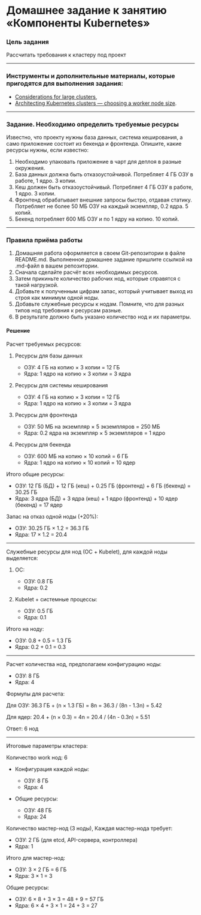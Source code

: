 # Домашнее задание к занятию «Компоненты Kubernetes»

### Цель задания

Рассчитать требования к кластеру под проект

------

### Инструменты и дополнительные материалы, которые пригодятся для выполнения задания:

- [Considerations for large clusters](https://kubernetes.io/docs/setup/best-practices/cluster-large/),
- [Architecting Kubernetes clusters — choosing a worker node size](https://learnk8s.io/kubernetes-node-size).

------

### Задание. Необходимо определить требуемые ресурсы
Известно, что проекту нужны база данных, система кеширования, а само приложение состоит из бекенда и фронтенда. Опишите, какие ресурсы нужны, если известно:

1. Необходимо упаковать приложение в чарт для деплоя в разные окружения. 
2. База данных должна быть отказоустойчивой. Потребляет 4 ГБ ОЗУ в работе, 1 ядро. 3 копии. 
3. Кеш должен быть отказоустойчивый. Потребляет 4 ГБ ОЗУ в работе, 1 ядро. 3 копии. 
4. Фронтенд обрабатывает внешние запросы быстро, отдавая статику. Потребляет не более 50 МБ ОЗУ на каждый экземпляр, 0.2 ядра. 5 копий. 
5. Бекенд потребляет 600 МБ ОЗУ и по 1 ядру на копию. 10 копий.

----

### Правила приёма работы

1. Домашняя работа оформляется в своем Git-репозитории в файле README.md. Выполненное домашнее задание пришлите ссылкой на .md-файл в вашем репозитории.
2. Сначала сделайте расчёт всех необходимых ресурсов.
3. Затем прикиньте количество рабочих нод, которые справятся с такой нагрузкой.
4. Добавьте к полученным цифрам запас, который учитывает выход из строя как минимум одной ноды. 
5. Добавьте служебные ресурсы к нодам. Помните, что для разных типов нод требовния к ресурсам разные. 
6. В результате должно быть указано количество нод и их параметры.

#### Решение

Расчет требуемых ресурсов:

1. Ресурсы для базы данных
    * ОЗУ: 4 ГБ на копию × 3 копии = 12 ГБ
    * Ядра: 1 ядро на копию × 3 копии = 3 ядра

2. Ресурсы для системы кеширования
    * ОЗУ: 4 ГБ на копию × 3 копии = 12 ГБ
    * Ядра: 1 ядро на копию × 3 копии = 3 ядра

3. Ресурсы для фронтенда
    * ОЗУ: 50 МБ на экземпляр × 5 экземпляров = 250 МБ
    * Ядра: 0.2 ядра на экземпляр × 5 экземпляров = 1 ядро

4. Ресурсы для бекенда
    * ОЗУ: 600 МБ на копию × 10 копий = 6 ГБ
    * Ядра: 1 ядро на копию × 10 копий = 10 ядер


Итого общие ресурсы:

* ОЗУ: 12 ГБ (БД) + 12 ГБ (кеш) + 0.25 ГБ (фронтенд) + 6 ГБ (бекенд) = 30.25 ГБ
* Ядра: 3 ядра (БД) + 3 ядра (кеш) + 1 ядро (фронтенд) + 10 ядер (бекенд) = 17 ядер

Запас на отказ одной ноды (+20%):

* ОЗУ: 30.25 ГБ × 1.2 = 36.3 ГБ
* Ядра: 17 × 1.2 = 20.4

---

Служебные ресурсы для нод (ОС + Kubelet), для каждой ноды выделяется:

1. ОС:

    * ОЗУ: 0.8 ГБ
    * Ядра: 0.2

2. Kubelet + системные процессы:

    * ОЗУ: 0.5 ГБ
    * Ядра: 0.1

Итого на ноду:

* ОЗУ: 0.8 + 0.5 = 1.3 ГБ
* Ядра: 0.2 + 0.1 = 0.3

---

Расчет количества нод, предполагаем конфигурацию ноды:

* ОЗУ: 8 ГБ
* Ядра: 4

Формулы для расчета:

Для ОЗУ:
36.3 ГБ + (n × 1.3 ГБ) = 8n =  36.3 / (8n - 1.3n) = 5.42

Для ядер:
20.4 + (n × 0.3) = 4n = 20.4 / (4n - 0.3n) = 5.51

Ответ: 6 нод

---

Итоговые параметры кластера:

Количество work нод: 6

* Конфигурация каждой ноды:

    * ОЗУ: 8 ГБ
    * Ядра: 4

* Общие ресурсы:

    * ОЗУ: 48 ГБ
    * Ядра: 24

Количество мастер-нод (3 ноды), Каждая мастер-нода требует:

* ОЗУ: 2 ГБ (для etcd, API-сервера, контроллера)
* Ядра: 1

Итого для мастер-нод:

* ОЗУ: 3 × 2 ГБ = 6 ГБ
* Ядра: 3 × 1 = 3

Общие ресурсы:

* ОЗУ: 6 × 8 + 3 × 3 = 48 + 9 = 57 ГБ
* Ядра: 6 × 4 + 3 × 1 = 24 + 3 = 27